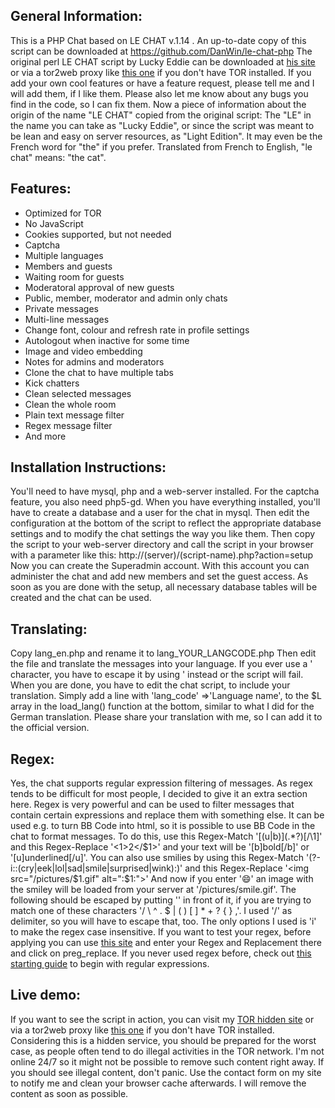 General Information:
--------------------

This is a PHP Chat based on LE CHAT v.1.14 . An up-to-date copy of this script can be downloaded at https://github.com/DanWin/le-chat-php
The original perl LE CHAT script by Lucky Eddie can be downloaded at [his site](http://4fvfamdpoulu2nms.onion/lechat/) or via a tor2web proxy like [this one](https://4fvfamdpoulu2nms.tor2web.blutmagie.de/lechat/) if you don't have TOR installed.
If you add your own cool features or have a feature request, please tell me and I will add them, if I like them.
Please also let me know about any bugs you find in the code, so I can fix them.
Now a piece of information about the origin of the name "LE CHAT" copied from the original script:
The "LE" in the name you can take as  "Lucky Eddie", or since the script was meant to be lean and easy on server resources, as "Light Edition".
It may even be the French word for "the" if you prefer. Translated from French to English, "le chat" means: "the cat".

Features:
---------

* Optimized for TOR
* No JavaScript
* Cookies supported, but not needed
* Captcha
* Multiple languages
* Members and guests
* Waiting room for guests
* Moderatoral approval of new guests
* Public, member, moderator and admin only chats
* Private messages
* Multi-line messages
* Change font, colour and refresh rate in profile settings
* Autologout when inactive for some time
* Image and video embedding
* Notes for admins and moderators
* Clone the chat to have multiple tabs
* Kick chatters
* Clean selected messages
* Clean the whole room
* Plain text message filter
* Regex message filter
* And more

Installation Instructions:
--------------------------

You'll need to have mysql, php and a web-server installed. For the captcha feature, you also need php5-gd.
When you have everything installed, you'll have to create a database and a user for the chat in mysql.
Then edit the configuration at the bottom of the script to reflect the appropriate database settings and to modify the chat settings the way you like them.
Then copy the script to your web-server directory and call the script in your browser with a parameter like this:
	http://(server)/(script-name).php?action=setup
Now you can create the Superadmin account. With this account you can administer the chat and add new members and set the guest access.
As soon as you are done with the setup, all necessary database tables will be created and the chat can be used.

Translating:
------------

Copy lang_en.php and rename it to lang_YOUR_LANGCODE.php
Then edit the file and translate the messages into your language.
If you ever use a ' character, you have to escape it by using \' instead or the script will fail.
When you are done, you have to edit the chat script, to include your translation. Simply add a line with
		'lang_code'	=>'Language name',
to the $L array in the load_lang() function at the bottom, similar to what I did for the German translation.
Please share your translation with me, so I can add it to the official version.

Regex:
------

Yes, the chat supports regular expression filtering of messages. As regex tends to be difficult for most people, I decided to give it an extra section here.
Regex is very powerful and can be used to filter messages that contain certain expressions and replace them with something else.
It can be used e.g. to turn BB Code into html, so it is possible to use BB Code in the chat to format messages.
To do this, use this Regex-Match '\[(u|b)\](.*?)\[\/\1\]' and this Regex-Replace '<$1>$2</$1>' and your text will be '[b]bold[/b]' or '[u]underlined[/u]'.
You can also use smilies by using this Regex-Match '(?-i::(cry|eek|lol|sad|smile|surprised|wink):)' and this Regex-Replace '<img src="/pictures/$1.gif" alt=":$1:">'
And now if you enter ':smile:' an image with the smiley will be loaded from your server at '/pictures/smile.gif'.
The following should be escaped by putting '\' in front of it, if you are trying to match one of these characters '/ \ ^ . $ | ( ) [ ] * + ? { } ,'.
I used '/' as delimiter, so you will have to escape that, too. The only options I used is 'i' to make the regex case insensitive.
If you want to test your regex, before applying you can use [this site](http://www.phpliveregex.com/) and enter your Regex and Replacement there and click on preg_replace.
If you never used regex before, check out [this starting guide](http://docs.activestate.com/komodo/4.4/regex-intro.html) to begin with regular expressions.

Live demo:
----------

If you want to see the script in action, you can visit my [TOR hidden site](http://tt3j2x4k5ycaa5zt.onion/chat.php) or via a tor2web proxy like [this one](http://tt3j2x4k5ycaa5zt.tor2web.blutmagie.de/chat.php) if you don't have TOR installed.
Considering this is a hidden service, you should be prepared for the worst case, as people often tend to do illegal activities in the TOR network. I'm not online 24/7 so it might not be possible to remove such content right away.
If you should see illegal content, don't panic. Use the contact form on my site to notify me and clean your browser cache afterwards. I will remove the content as soon as possible.
